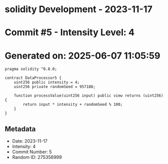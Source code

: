 ﻿# solidity Development - 2023-11-17
# Commit #5 - Intensity Level: 4
# Generated on: 2025-06-07 11:05:59
```solidity
pragma solidity ^0.8.0;

contract DataProcessor5 {
    uint256 public intensity = 4;
    uint256 private randomSeed = 957188;

    function processValue(uint256 input) public view returns (uint256) {
        return input * intensity + randomSeed % 100;
    }
}
```
## Metadata
- Date: 2023-11-17
- Intensity: 4
- Commit Number: 5
- Random ID: 275356999

